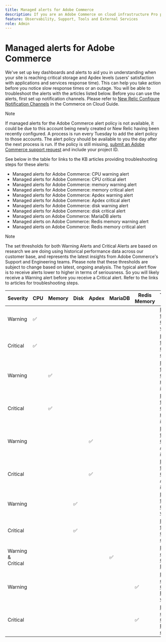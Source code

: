 ```yaml
---
title: Managed alerts for Adobe Commerce
description: If you are an Adobe Commerce on cloud infrastructure Pro plan architecture customer, you can use managed alerts to understand the health of your site. If you are an Adobe Commerce on cloud infrastructure Starter plan architecture customer, you will only receive alerts for the Apdex and error rate conditions.
feature: Observability, Support, Tools and External Services
role: Admin
---
```

# Managed alerts for Adobe Commerce


We've set up key dashboards and alerts to aid you in understanding when your site is reaching critical storage and Apdex levels (users' satisfaction with applications and services response time). This can help you take action before you notice slow response times or an outage. You will be able to troubleshoot the alerts with the articles listed below. Before you can use the alerts, first set up notification channels. Please refer to [New Relic Configure Notification Channels](https://experienceleague.adobe.com/en/docs/commerce-cloud-service/user-guide/monitor/new-relic/new-relic-service) in the Commerce on Cloud Guide.

>[!NOTE]
>
>If managed alerts for the Adobe Commerce alert policy is not available, it could be due to this account being newly created or New Relic having been recently configured. A process is run every Tuesday to add the alert policy to those accounts. The alert policy should be available to you the day after the next process is run. If the policy is still missing, [submit an Adobe Commerce support request](https://experienceleague.adobe.com/en/docs/commerce-knowledge-base/kb/help-center-guide/magento-help-center-user-guide#support-case) and include your project ID.

See below in the table for links to the KB articles providing troubleshooting steps for these alerts:

* Managed alerts for Adobe Commerce: CPU warning alert
* Managed alerts for Adobe Commerce: CPU critical alert
* Managed alerts for Adobe Commerce: memory warning alert
* Managed alerts for Adobe Commerce: memory critical alert
* Managed alerts for Adobe Commerce: Apdex warning alert
* Managed alerts for Adobe Commerce: Apdex critical alert
* Managed alerts for Adobe Commerce: disk warning alert
* Managed alerts for Adobe Commerce: disk critical alert
* Managed alerts on Adobe Commerce: MariaDB alerts
* Managed alerts on Adobe Commerce: Redis memory warning alert
* Managed alerts on Adobe Commerce: Redis memory critical alert

>[!NOTE]
>
>The set thresholds for both Warning Alerts and Critical Alerts are based on research we are doing using historical performance data across our customer base, and represents the latest insights from Adobe Commerce's Support and Engineering teams. Please note that these thresholds are subject to change based on latest, ongoing analysis. The typical alert flow is to receive alerts lower to higher in terms of seriousness. So you will likely receive a Warning alert before you receive a Critical alert. Refer to the links to articles for troubleshooting steps.

| Severity | CPU | Memory | Disk | Apdex | MariaDB | Redis Memory | Troubleshooting Article |
|----------|-----|--------|------|-------|---------|--------------|-------------------------|
| Warning  | ✅  |        |      |       |         |              | [Managed alerts for Adobe Commerce: CPU warning alert](/managed-alerts-for-magento-commerce-cpu-warning-alert)|
| Critical | ✅  |        |      |       |         |              | [Managed alerts for Adobe Commerce: CPU critical alert](managed-alerts-on-magento-commerce-cpu-critical-alert)|
| Warning  |     | ✅     |      |       |         |              | [Managed alerts for Adobe Commerce: memory warning alert](/managed-alerts-for-magento-commerce-memory-warning-alert)|
| Critical |     | ✅     |      |       |         |              | [Managed alerts for Adobe Commerce: memory critical alert](/managed-alerts-on-magento-commerce-memory-critical-alert)|
| Warning  |     |        |      | ✅    |         |              | [Managed alerts for Adobe Commerce: Apdex warning alert](/managed-alerts-for-magento-commerce-apdex-warning-alert)|
| Critical |     |        |      | ✅    |         |              | [Managed alerts for Adobe Commerce: Apdex critical alert](/managed-alerts-for-magento-commerce-apdex-critical-alert)|
| Warning  |     |        | ✅   |       |         |              | [Managed alerts for Adobe Commerce: disk warning alert](/managed-alerts-for-magento-commerce-disk-warning-alert)|
| Critical |     |        | ✅   |       |         |              | [Managed alerts for Adobe Commerce: disk critical alert](/managed-alerts-for-magento-commerce-disk-critical-alert)|
| Warning & Critical |     |        |      |       | ✅       |              | [Managed alerts on Adobe Commerce: MariaDB alerts](/managed-alerts-on-magento-commerce-mariadb-alerts)|
| Warning  |     |        |      |       |         | ✅          | [Managed alerts on Adobe Commerce: Redis memory warning alert](/managed-alerts-on-magento-commerce-redis-memory-warning-alert)|
| Critical |     |        |      |       |         | ✅          | [Managed alerts on Adobe Commerce: Redis memory critical alert](/managed-alerts-on-magento-commerce-redis-memory-critical-alert)|

